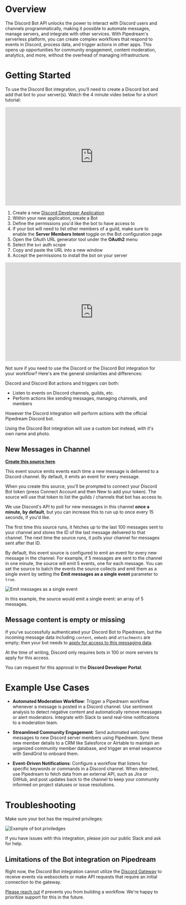 # Overview

The Discord Bot API unlocks the power to interact with Discord users and channels programmatically, making it possible to automate messages, manage servers, and integrate with other services. With Pipedream's serverless platform, you can create complex workflows that respond to events in Discord, process data, and trigger actions in other apps. This opens up opportunities for community engagement, content moderation, analytics, and more, without the overhead of managing infrastructure.

# Getting Started

To use the Discord Bot integration, you'll need to create a Discord bot and add that bot to your server(s). Watch the 4 minute video below for a short tutorial:

<iframe width="560" height="315" src="https://www.youtube.com/embed/UODtCjkqMQw" title="YouTube video player" frameborder="0" allow="accelerometer; autoplay; clipboard-write; encrypted-media; gyroscope; picture-in-picture" allowfullscreen></iframe>

1. Create a new [Discord Developer Application](https://discord.com/developers/applications)
2. Within your new application, create a Bot
3. Define the permissions you'd like the bot to have access to
4. If your bot will need to list other members of a guild, make sure to enable the **Server Members Intent** toggle on the Bot configuration page
5. Open the OAuth URL generator tool under the **OAuth2** menu
6. Select the `bot` auth scope
7. Copy and paste the URL into a new window
8. Accept the permissions to install the bot on your server

<iframe width="560" height="315" src="https://www.youtube.com/embed/IaKs8oA1-5g" title="YouTube video player" frameborder="0" allow="accelerometer; autoplay; clipboard-write; encrypted-media; gyroscope; picture-in-picture" allowfullscreen></iframe>

Not sure if you need to use the Discord or the Discord Bot integration for your workflow? Here's are the general similarities and differences:

Discord and Discord Bot actions and triggers _can_ both:

- Listen to events on Discord channels, guilds, etc.
- Perform actions like sending messages, managing channels, and members

However the Discord integration will perform actions with the official Pipedream Discord bot.

Using the Discord Bot integration will use a custom bot instead, with it's own name and photo.

## New Messages in Channel

[**Create this source here**](https://pipedream.com/new?h=eyJuIjoiTmV3IE1lc3NhZ2UgaW4gQ2hhbm5lbCBmcm9tIERpc2NvcmQgQm90IEFQSSIsInYiOjIsInQiOlsiZGlzY29yZF9ib3QtbmV3LW1lc3NhZ2UtaW4tY2hhbm5lbCJdLCJzIjpbXSwiYyI6e319).

This event source emits events each time a new message is delivered to a Discord channel. By default, it emits an event for every message.

When you create this source, you'll be prompted to connect your Discord Bot token (press Connect Account and then New to add your token). The source will use that token to list the guilds / channels that bot has access to.

We use Discord's API to poll for new messages in this channel **once a minute, by default**, but you can increase this to run up to once every 15 seconds, if you'd like.

The first time this source runs, it fetches up to the last 100 messages sent to your channel and stores the ID of the last message delivered to that channel. The next time the source runs, it polls your channel for messages sent after that ID.

By default, this event source is configured to emit an event for every new message in the channel. For example, if 5 messages are sent to the channel in one minute, the source will emit 5 events, one for each message. You can set the source to batch the events the source collects and emit them as a single event by setting the **Emit messages as a single event** parameter to `true`.

<img alt="Emit messages as a single event" src="https://res.cloudinary.com/pipedreamin/image/upload/v1663079842/docs/components/CleanShot_2022-09-13_at_10.36.58_airn9p.gif" />

In this example, the source would emit a single event: an array of 5 messages.

## Message content is empty or missing

If you've successfully authenticated your Discord Bot to Pipedream, but the incoming message data including `content`, `embeds` and `attachments` are empty; then your bot needs to [apply for access to this messaging data](https://support-dev.discord.com/hc/en-us/articles/4404772028055-Message-Content-Privileged-Intent-FAQ).

At the time of writing, Discord only requires bots in 100 or more servers to apply for this access.

You can request for this approval in the **Discord Developer Portal**.

# Example Use Cases

- **Automated Moderation Workflow**: Trigger a Pipedream workflow whenever a message is posted in a Discord channel. Use sentiment analysis to detect negative content and automatically remove messages or alert moderators. Integrate with Slack to send real-time notifications to a moderation team.

- **Streamlined Community Engagement**: Send automated welcome messages to new Discord server members using Pipedream. Sync these new member details to a CRM like Salesforce or Airtable to maintain an organized community member database, and trigger an email sequence with SendGrid to onboard them.

- **Event-Driven Notifications**: Configure a workflow that listens for specific keywords or commands in a Discord channel. When detected, use Pipedream to fetch data from an external API, such as Jira or GitHub, and post updates back to the channel to keep your community informed on project statuses or issue resolutions.

# Troubleshooting

Make sure your bot has the required privileges:

![Example of bot priviledges](https://res.cloudinary.com/pipedreamin/image/upload/v1671660179/au5lekhader3nzaljmao.png)

If you have issues with this integration, please join our public Slack and ask for help.

## Limitations of the Bot integration on Pipedream

Right now, the Discord Bot integration cannot utilize the [Discord Gateway](https://discordapp.com/developers/docs/topics/gateway) to receive events via websockets or make API requests that require an initial connection to the gateway.

[Please reach out](https://github.com/PipedreamHQ/pipedream/issues/new/choose) if prevents you from building a workflow. We're happy to prioritize support for this in the future.
